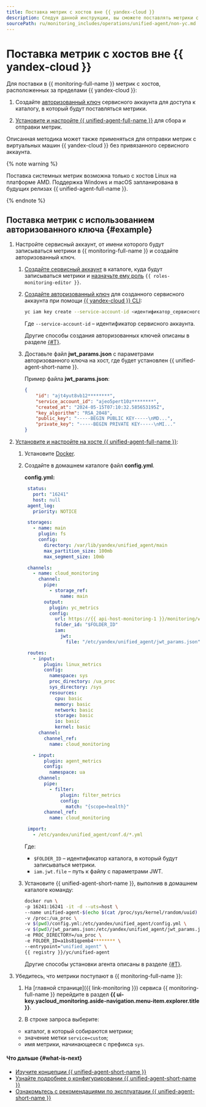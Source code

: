 ```yaml
---
title: Поставка метрик с хостов вне {{ yandex-cloud }}
description: Следуя данной инструкции, вы сможете поставлять метрики с хостов вне {{ yandex-cloud }}.
sourcePath: ru/monitoring_includes/operations/unified-agent/non-yc.md
---
```


# Поставка метрик с хостов вне {{ yandex-cloud }}

Для поставки в {{ monitoring-full-name }} метрик с хостов, расположенных за пределами {{ yandex-cloud }}:

1. Создайте [авторизованный ключ](../../../iam/concepts/authorization/key.md) сервисного аккаунта для доступа к каталогу, в который будут поставляться метрики.

1. [Установите и настройте {{ unified-agent-full-name }}](../../concepts/data-collection/unified-agent/installation.md) для сбора и отправки метрик.

Описанная методика может также применяться для отправки метрик с виртуальных машин {{ yandex-cloud }} без привязанного сервисного аккаунта.

{% note warning %}

Поставка системных метрик возможна только с хостов Linux на платформе AMD. Поддержка Windows и macOS запланирована в будущих релизах {{ unified-agent-full-name }}.

{% endnote %}

## Поставка метрик с использованием авторизованного ключа {#example}

1. Настройте сервисный аккаунт, от имени которого будут записываться метрики в {{ monitoring-full-name }} и создайте авторизованный ключ.

   1. [Создайте сервисный аккаунт](../../../iam/operations/sa/create.md) в каталоге, куда будут записываться метрики и [назначьте ему роль](../../../iam/operations/sa/assign-role-for-sa.md) `{{ roles-monitoring-editor }}`.

   1. [Создайте авторизованный ключ](../../../iam/operations/authentication/manage-authorized-keys.md#create-authorized-key) для созданного сервисного аккаунта при помощи [{{ yandex-cloud }} CLI](../../../cli/quickstart.md):

       ```bash
       yc iam key create --service-account-id <идентификатор_сервисного_аккаунта> --output jwt_params.json
       ```

       Где `--service-account-id` – идентификатор сервисного аккаунта.

      Другие способы создания авторизованных ключей описаны в разделе [{#T}](../../../iam/operations/authentication/manage-authorized-keys.md#create-authorized-key).

   1. Доставьте файл **jwt_params.json** с параметрами авторизованного ключа на хост, где будет установлен {{ unified-agent-short-name }}.

       Пример файла **jwt_params.json**:
       ```json
       {
           "id": "ajt4yut8vb12********",
           "service_account_id": "ajeo5pert10z********",
           "created_at": "2024-05-15T07:10:32.585653195Z",
           "key_algorithm": "RSA_2048",
           "public_key": "-----BEGIN PUBLIC KEY-----\nMD...",
           "private_key": "-----BEGIN PRIVATE KEY-----\nMI..."
       }
       ```

1. [Установите и настройте на хосте {{ unified-agent-full-name }}](../../concepts/data-collection/unified-agent/installation.md):

   1. Установите [Docker](https://docs.docker.com).

   1. Создайте в домашнем каталоге файл **config.yml**.

       **config.yml:**
       ```yaml
        status:
          port: "16241"
          host: null
        agent_log:
          priority: NOTICE

        storages:
          - name: main
            plugin: fs
            config:
              directory: /var/lib/yandex/unified_agent/main
              max_partition_size: 100mb
              max_segment_size: 10mb

        channels:
          - name: cloud_monitoring
            channel:
              pipe:
                - storage_ref:
                    name: main
              output:
                plugin: yc_metrics
                config:
                  url: https://{{ api-host-monitoring-1 }}/monitoring/v2/data/write
                  folder_id: "$FOLDER_ID"
                  iam:
                    jwt:
                      file: "/etc/yandex/unified_agent/jwt_params.json"

        routes:
          - input:
              plugin: linux_metrics
              config:
                namespace: sys
                proc_directory: /ua_proc
                sys_directory: /sys
                resources:
                  cpu: basic
                  memory: basic
                  network: basic
                  storage: basic
                  io: basic
                  kernel: basic
            channel:
              channel_ref:
                name: cloud_monitoring

          - input:
              plugin: agent_metrics
              config:
                namespace: ua
            channel:
              pipe:
                - filter:
                    plugin: filter_metrics
                    config:
                      match: "{scope=health}"
              channel_ref:
                name: cloud_monitoring

        import:
          - /etc/yandex/unified_agent/conf.d/*.yml
       ```

       Где:

       * `$FOLDER_ID` – идентификатор каталога, в который будут записываться метрики.
       * `iam.jwt.file` – путь к файлу с параметрами JWT.

   1. Установите {{ unified-agent-short-name }}, выполнив в домашнем каталоге команду:

      ```bash
      docker run \
      -p 16241:16241 -it -d --uts=host \
      --name unified-agent-$(echo $(cat /proc/sys/kernel/random/uuid) | cut -d '-' -f1) \
      -v /proc:/ua_proc \
      -v $(pwd)/config.yml:/etc/yandex/unified_agent/config.yml \
      -v $(pwd)/jwt_params.json:/etc/yandex/unified_agent/jwt_params.json \
      -e PROC_DIRECTORY=/ua_proc \
      -e FOLDER_ID=a1bs81qpemb4******** \
      --entrypoint="unified_agent" \
      {{ registry }}/yc/unified-agent
      ```

       Другие способы установки агента описаны в разделе [{#T}](../../concepts/data-collection/unified-agent/installation.md).

1. Убедитесь, что метрики поступают в {{ monitoring-full-name }}:

    1. На [главной странице]({{ link-monitoring }}) сервиса {{ monitoring-full-name }} перейдите в раздел **{{ ui-key.yacloud_monitoring.aside-navigation.menu-item.explorer.title }}**.

    1. В строке запроса выберите:
      - каталог, в который собираются метрики;
      - значение метки `service=custom`;
      - имя метрики, начинающееся с префикса `sys`.

#### Что дальше {#what-is-next}

- [Изучите концепции {{ unified-agent-short-name }}](../../concepts/data-collection/unified-agent/index.md)
- [Узнайте подробнее о конфигурировании {{ unified-agent-short-name }}](../../concepts/data-collection/unified-agent/configuration.md)
- [Ознакомьтесь с рекомендациями по эксплуатации {{ unified-agent-short-name }}](../../concepts/data-collection/unified-agent/best-practices.md)
